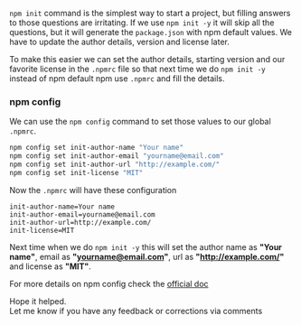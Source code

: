 <!--


---
 'NodeJS : npm init with custom values'
date: 2018-03-01 00:02:00 IST
updated: 2018-03-01 00:02:00 IST
categories: nodejs
---

-->
<!DOCTYPE html>
<html>

<head>
  <title>basic-git-workflow</title>
  <meta charset="utf-8">
  <meta name="viewport" content="width=device-width, initial-scale=1.0">

  <link rel="stylesheet" href="./css/bootstrap.css">
  <link rel="stylesheet" href="./css/bootstrap.grid.css">
  <link rel="stylesheet" href="./css/bootstrap.min.css">
  <link rel="stylesheet" href="./css/bootstrap-reboot.min.css">
  <link rel="stylesheet" href="./css/bootstrap.css.map">
  <link rel="stylesheet" href="./css/blog-home.css">
  <link rel="stylesheet" href="./css/prism.css">
  <script async defer src="./css/prism.js"></script>
</head>

<body>

`npm init` command is the simplest way to start a project, but filling answers to those questions are irritating. If we use `npm init -y` it will skip all the questions, but it will generate the `package.json` with npm default values. We have to update the author details, version and license later.

To make this easier we can set the author details, starting version and our favorite license in the `.npmrc` file so that next time we do `npm init -y` instead of npm default npm use `.npmrc` and fill the details.

### npm config

We can use the `npm config` command to set those values to our global `.npmrc`.

```sh
npm config set init-author-name "Your name"
npm config set init-author-email "yourname@email.com"
npm config set init-author-url "http://example.com/"
npm config set init-license "MIT"
```

Now the `.npmrc` will have these configuration

```
init-author-name=Your name
init-author-email=yourname@email.com
init-author-url=http://example.com/
init-license=MIT
```

Next time when we do `npm init -y` this will set the author name as **"Your name"**, email as **"yourname@email.com"**, url as **"http://example.com/"** and license as **"MIT"**.

For more details on npm config check the [official doc](https://docs.npmjs.com/misc/config)

Hope it helped.  
Let me know if you have any feedback or corrections via comments
